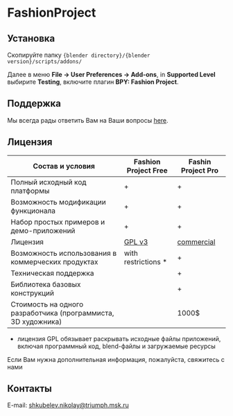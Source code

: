 # FashionProject

## Установка
Скопируйте папку `{blender directory}/{blender version}/scripts/addons/`

Далее в меню __File -> User Preferences -> Add-ons__, in __Supported Level__ выбирите __Testing__, включите плагин __BPY: Fashion Project__.
  
## Поддержка
Мы всегда рады ответить Вам на Ваши вопросы [here](https://github.com/TriumphLLC/FashionProject/issues).

## Лицензия

| Состав и условия                           | Fashion Project Free | Fashin Project Pro |
|-------------------------------------------------------|----------------------|--------------------|
| Полный исходный код платформы                    |           +          |          +         |
| Возможность модификации функционала                                |           +          |          +         |
| Набор простых примеров и демо-приложений                            |           +          |          +         |
| Лицензия                                               |        [GPL v3](https://github.com/TriumphLLC/FashionProject-ru/blob/master/LICENSE)       |     [commercial](https://github.com/TriumphLLC/FashionProject/License%20Agreement/Fashion_Project_Pro_License_ru.pdf)     |
| Возможность использования в коммерческих продуктах                   |  with restrictions * |          +         |
| Техническая поддержка                                     |                      |          +         |
| Библиотека базовых конструкций                                 |                      |          +         |
| Стоимость на одного разработчика (программиста, 3D художника) |                      |        1000$       |

* лицензия GPL обязывает раскрывать исходные файлы приложений, включая программный код, blend-файлы и загружаемые ресурсы

Если Вам нужна дополнительная информация, пожалуйста, свяжитесь с нами 

## Контакты
E-mail: shkubelev.nikolay@triumph.msk.ru